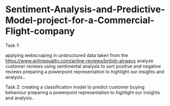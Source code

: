 # Sentiment-Analysis-and-Predictive-Model-project-for-a-Commercial-Flight-company


Task 1:

applying webscraping in unstructured data taken from the https://www.airlinequality.com/airline-reviews/british-airways
analyze customer reviews using sentimental analysis to sort positive and negative reviews
preparing a powerpoint representation to highlight our insights and analysis..

Task 2:
creating a classification model to predict customer buying behaviour
preparing a powerpoint representation to highlight our insights and analysis..
